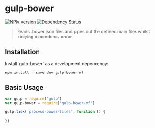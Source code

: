 # gulp-bower
 
[![NPM version][npm-image]][npm-url] [![Dependency Status][depstat-image]][depstat-url]

> Reads .bower.json files and pipes out the defined main files whilst obeying dependency order

## Installation

Install 'gulp-bower' as a development dependency:

```shell
npm install --save-dev gulp-bower-mf
```

## Basic Usage

```javascript
var gulp = require('gulp')
var gulp-bower = require('gulp-bower-mf')

gulp.task('process-bower-files', function () {
	
})
```

[npm-url]: https://npmjs.org/package/gulp-bower-mf
[npm-image]: https://badge.fury.io/js/gulp-bower-mf.svg

[depstat-url]: https://david-dm.org/masterofpoppets/gulp-bower
[depstat-image]: https://david-dm.org/masterofpoppets/gulp-bower.svg
